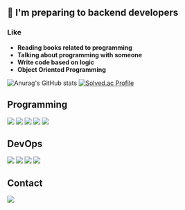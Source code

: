 
## 👋 I'm preparing to backend developers

### Like
- **Reading books related to programming** </br>
- **Talking about programming with someone** </br>
- **Write code based on logic**
- **Object Oriented Programming**


![Anurag's GitHub stats](https://github-readme-stats.vercel.app/api?username=ssjjaa-algo&show_icons=true&theme=radical)
[![Solved.ac Profile](http://mazassumnida.wtf/api/v2/generate_badge?boj=lll_lll)](https://solved.ac/lll_lll/)


<!--TECH STACK -->
<h2>Programming</h2>
<a href="#" target="_blank"><img src="https://img.shields.io/badge/java-007396?style=flat-square&logo=Java&logoColor=white"></a>
<a href="#" target="_blank"><img src="https://img.shields.io/badge/SPRING-6DB33F?style=flat-square&logo=spring&logoColor=white"/></a>
<a href="#" target="_blank"><img src="https://img.shields.io/badge/SPRINGBOOT-6DB33F?style=flat-square&logo=springboot&logoColor=white"/></a>
<a href="#" target="_blank"><img src="https://img.shields.io/badge/MySQL-4479A1?style=flat-square&logo=mysql&logoColor=white"/></a>
<a href="#" target="_blank"><img src="https://img.shields.io/badge/REDIS-DC382D?style=flat-square&logo=redis&logoColor=white"/></a>
<br/>

<!-- DevOps-->
<h2>DevOps</h2>
<a href="#" target="_blank"><img src="https://img.shields.io/badge/Jenkins-D24939?style=flat-square&logo=jenkins&logoColor=white"/></a>
<a href="#" target="_blank"><img src="https://img.shields.io/badge/Gitlab-FC6D26?style=flat-square&logo=gitlab&logoColor=white"/></a>
<a href="#" target="_blank"><img src="https://img.shields.io/badge/Docker-2496ED?style=flat-square&logo=docker&logoColor=white"/></a>
<a href="#" target="_blank"><img src="https://img.shields.io/badge/AWSEC2-FF9900?style=flat-square&logo=amazonec2&logoColor=white"/></a>

<h2>Contact</h2>
<a href="https://kksjae.notion.site/780a759e7a4047f3b37fbe022205c690?pvs=4" target="_blank"><img src="https://img.shields.io/badge/Notion-000000?style=flat-square&logo=notion&logoColor=white"/></a>
